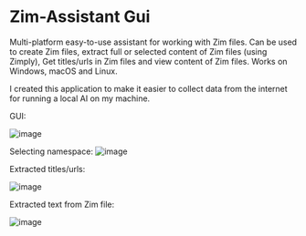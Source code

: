 # Zim-Assistant Gui
Multi-platform easy-to-use assistant for working with Zim files. Can be used to create Zim files, extract full or selected content of Zim files (using Zimply), Get titles/urls in Zim files and view content of Zim files. Works on Windows, macOS and Linux. 

I created this application to make it easier to collect data from the internet for running a local AI on my machine.

GUI:

![image](https://github.com/user-attachments/assets/60cbf68d-1182-4b57-8abd-f8a9264c24b5)

Selecting namespace:
![image](https://github.com/user-attachments/assets/0d6114c8-fb8d-408b-a30c-e05a0f9edc24)

Extracted titles/urls:

![image](https://github.com/user-attachments/assets/3b7ce0f1-56d8-4b74-9930-025ea23833fd)

Extracted text from Zim file:

![image](https://github.com/user-attachments/assets/0ae13d9a-02c3-45ed-8224-3507a5a5b365)



